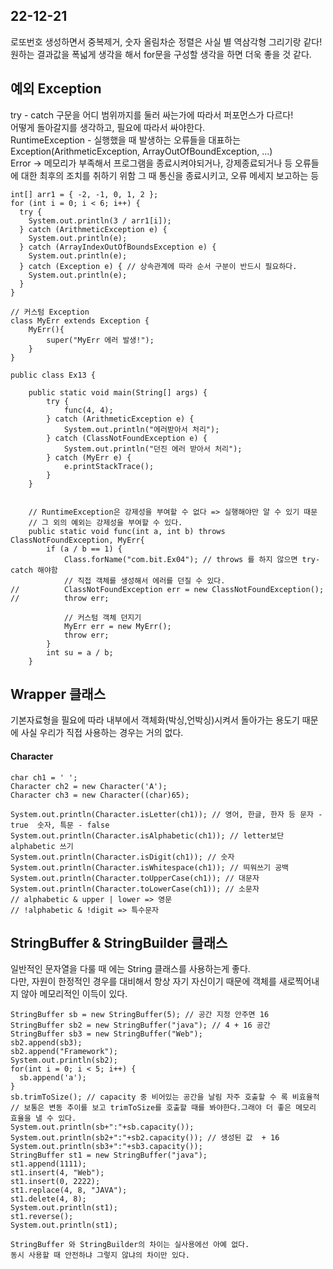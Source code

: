 ## 22-12-21

로또번호 생성하면서 중복제거, 숫자 올림차순 정렬은 사실 별 역삼각형 그리기랑 같다!    
원하는 결과값을 폭넓게 생각을 해서 for문을 구성할 생각을 하면 더욱 좋을 것 같다.    

## 예외 Exception
try - catch 구문을 어디 범위까지를 둘러 싸는가에 따라서 퍼포먼스가 다르다!    
어떻게 돌아갈지를 생각하고, 필요에 따라서 싸야한다.    
RuntimeException - 실행했을 때 발생하는 오류들을 대표하는 Exception(ArithmeticException, ArrayOutOfBoundException, ...)    
Error -> 메모리가 부족해서 프로그램을 종료시켜야되거나, 강제종료되거나 등 오류들에 대한 최후의 조치를 취하기 위함 그 때 통신을 종료시키고, 오류 메세지 보고하는 등     

```
int[] arr1 = { -2, -1, 0, 1, 2 };
for (int i = 0; i < 6; i++) {
  try {
    System.out.println(3 / arr1[i]);
  } catch (ArithmeticException e) {
    System.out.println(e);
  } catch (ArrayIndexOutOfBoundsException e) {
    System.out.println(e);
  } catch (Exception e) { // 상속관계에 따라 순서 구분이 반드시 필요하다.
    System.out.println(e);
  }
}
```
```
// 커스텀 Exception
class MyErr extends Exception {
	MyErr(){
		super("MyErr 에러 발생!");
	}
}

public class Ex13 {

	public static void main(String[] args) {
		try {
			func(4, 4);
		} catch (ArithmeticException e) {
			System.out.println("에러받아서 처리");
		} catch (ClassNotFoundException e) {
			System.out.println("던진 에러 받아서 처리");
		} catch (MyErr e) {
			e.printStackTrace();
		}
	}
	
	
	// RuntimeException은 강제성을 부여할 수 없다 => 실행해야만 알 수 있기 때문
	// 그 외의 예외는 강제성을 부여할 수 있다.
	public static void func(int a, int b) throws ClassNotFoundException, MyErr{
		if (a / b == 1) {
			Class.forName("com.bit.Ex04"); // throws 를 하지 않으면 try-catch 해야함
			// 직접 객체를 생성해서 에러를 던질 수 있다.
//			ClassNotFoundException err = new ClassNotFoundException();
//			throw err;
			
			// 커스텀 객체 던지기
			MyErr err = new MyErr();
			throw err;
		}
		int su = a / b;
	}

```
## Wrapper 클래스
기본자료형을 필요에 따라 내부에서 객체화(박싱,언박싱)시켜서 돌아가는 용도기 때문에 사실 우리가 직접 사용하는 경우는 거의 없다.
#### Character
```
char ch1 = ' ';
Character ch2 = new Character('A');
Character ch3 = new Character((char)65);

System.out.println(Character.isLetter(ch1)); // 영어, 한글, 한자 등 문자 - true  숫자, 특문 - false
System.out.println(Character.isAlphabetic(ch1)); // letter보단 alphabetic 쓰기
System.out.println(Character.isDigit(ch1)); // 숫자
System.out.println(Character.isWhitespace(ch1)); // 띄워쓰기 공백
System.out.println(Character.toUpperCase(ch1)); // 대문자
System.out.println(Character.toLowerCase(ch1)); // 소문자
// alphabetic & upper | lower => 영문
// !alphabetic & !digit => 특수문자 
```
## StringBuffer & StringBuilder 클래스
일반적인 문자열을 다룰 때 에는 String 클래스를 사용하는게 좋다.     
다만, 자원이 한정적인 경우를 대비해서 항상 자기 자신이기 때문에 객체를 새로찍어내지 않아 메모리적인 이득이 있다.    
```
StringBuffer sb = new StringBuffer(5); // 공간 지정 안주면 16
StringBuffer sb2 = new StringBuffer("java"); // 4 + 16 공간
StringBuffer sb3 = new StringBuffer("Web");
sb2.append(sb3);
sb2.append("Framework");
System.out.println(sb2);
for(int i = 0; i < 5; i++) {
  sb.append('a');
}
sb.trimToSize(); // capacity 중 비어있는 공간을 날림 자주 호출할 수 록 비효율적
// 보통은 변동 추이를 보고 trimToSize를 호출할 때를 봐야한다.그래야 더 좋은 메모리 효율을 낼 수 있다.
System.out.println(sb+":"+sb.capacity());
System.out.println(sb2+":"+sb2.capacity()); // 생성된 값  + 16
System.out.println(sb3+":"+sb3.capacity()); 
StringBuffer st1 = new StringBuffer("java");
st1.append(1111);
st1.insert(4, "Web");
st1.insert(0, 2222);
st1.replace(4, 8, "JAVA");
st1.delete(4, 8);
System.out.println(st1);
st1.reverse();
System.out.println(st1);

StringBuffer 와 StringBuilder의 차이는 실사용에선 아예 없다.
동시 사용할 때 안전하냐 그렇지 않냐의 차이만 있다.
```
